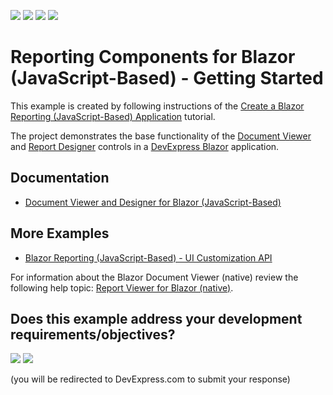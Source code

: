 <!-- default badges list -->
![](https://img.shields.io/endpoint?url=https://codecentral.devexpress.com/api/v1/VersionRange/259237133/22.1.3%2B)
[![](https://img.shields.io/badge/Open_in_DevExpress_Support_Center-FF7200?style=flat-square&logo=DevExpress&logoColor=white)](https://supportcenter.devexpress.com/ticket/details/T884324)
[![](https://img.shields.io/badge/📖_How_to_use_DevExpress_Examples-e9f6fc?style=flat-square)](https://docs.devexpress.com/GeneralInformation/403183)
[![](https://img.shields.io/badge/💬_Leave_Feedback-feecdd?style=flat-square)](#does-this-example-address-your-development-requirementsobjectives)
<!-- default badges end -->
# Reporting Components for Blazor (JavaScript-Based) - Getting Started

This example is created by following instructions of the [Create a Blazor Reporting (JavaScript-Based) Application](https://docs.devexpress.com/XtraReports/401677) tutorial. 

The project demonstrates the base functionality of the [Document Viewer](https://devexpress.github.io/dotnet-eud/reporting-for-web/articles/document-viewer.html) and [Report Designer](https://devexpress.github.io/dotnet-eud/reporting-for-web/articles/report-designer.html) controls in a [DevExpress Blazor](https://www.devexpress.com/blazor/) application.

## Documentation

- [Document Viewer and Designer for Blazor (JavaScript-Based)](https://docs.devexpress.com/XtraReports/403595/web-reporting/blazor-reporting/blazor-viewer-designer-js-based?v=22.1)

## More Examples

- [Blazor Reporting (JavaScript-Based) - UI Customization API](https://github.com/DevExpress-Examples/Blazor-Reporting-UI-Customization-API)

For information about the Blazor Document Viewer (native) review the following help topic: [Report Viewer for Blazor (native)](https://docs.devexpress.com/XtraReports/403594/web-reporting/blazor-reporting/blazor-native?v=22.1).
<!-- feedback -->
## Does this example address your development requirements/objectives?

[<img src="https://www.devexpress.com/support/examples/i/yes-button.svg"/>](https://www.devexpress.com/support/examples/survey.xml?utm_source=github&utm_campaign=Reporting-Blazor-Getting-Started&~~~was_helpful=yes) [<img src="https://www.devexpress.com/support/examples/i/no-button.svg"/>](https://www.devexpress.com/support/examples/survey.xml?utm_source=github&utm_campaign=Reporting-Blazor-Getting-Started&~~~was_helpful=no)

(you will be redirected to DevExpress.com to submit your response)
<!-- feedback end -->
